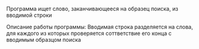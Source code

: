 Программа ищет слово, заканчивающееся на образец поиска, из вводимой строки 

Описание работы программы:
Вводимая строка разделяется на слова, для каждого из которых проверяется соттветствие его конца с вводимым образцом поиска
